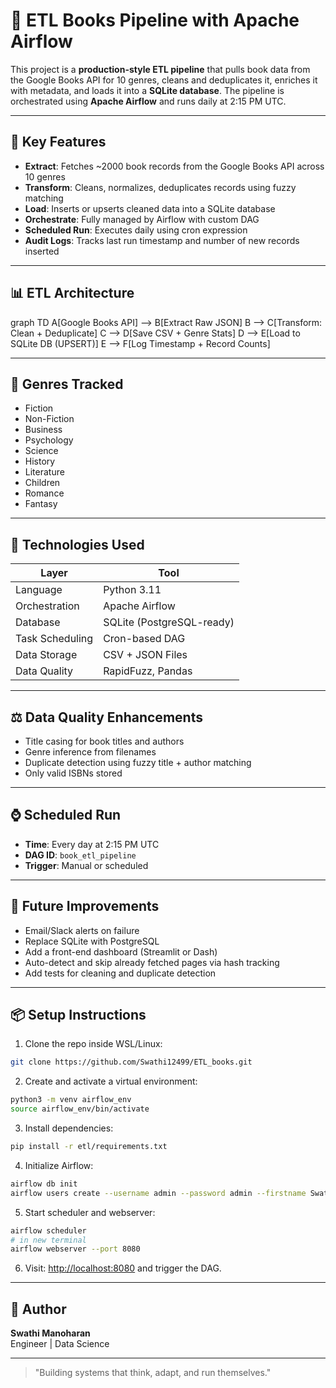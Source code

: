 # 📄 ETL Books Pipeline with Apache Airflow

This project is a **production-style ETL pipeline** that pulls book data from the Google Books API for 10 genres, cleans and deduplicates it, enriches it with metadata, and loads it into a **SQLite database**. The pipeline is orchestrated using **Apache Airflow** and runs daily at 2:15 PM UTC.

---

## 🔮 Key Features

- **Extract**: Fetches \~2000 book records from the Google Books API across 10 genres
- **Transform**: Cleans, normalizes, deduplicates records using fuzzy matching
- **Load**: Inserts or upserts cleaned data into a SQLite database
- **Orchestrate**: Fully managed by Airflow with custom DAG
- **Scheduled Run**: Executes daily using cron expression
- **Audit Logs**: Tracks last run timestamp and number of new records inserted

---

## 📊 ETL Architecture
graph TD
    A[Google Books API] --> B[Extract Raw JSON]
    B --> C[Transform: Clean + Deduplicate]
    C --> D[Save CSV + Genre Stats]
    D --> E[Load to SQLite DB (UPSERT)]
    E --> F[Log Timestamp + Record Counts]

---

## 📖 Genres Tracked

- Fiction
- Non-Fiction
- Business
- Psychology
- Science
- History
- Literature
- Children
- Romance
- Fantasy

---

## 🤠 Technologies Used

| Layer           | Tool                      |
| --------------- | ------------------------- |
| Language        | Python 3.11               |
| Orchestration   | Apache Airflow            |
| Database        | SQLite (PostgreSQL-ready) |
| Task Scheduling | Cron-based DAG            |
| Data Storage    | CSV + JSON Files          |
| Data Quality    | RapidFuzz, Pandas         |

---

## ⚖️ Data Quality Enhancements

- Title casing for book titles and authors
- Genre inference from filenames
- Duplicate detection using fuzzy title + author matching
- Only valid ISBNs stored

---

## ⌚ Scheduled Run

- **Time**: Every day at 2:15 PM UTC
- **DAG ID**: `book_etl_pipeline`
- **Trigger**: Manual or scheduled

---

## 🔔 Future Improvements

- Email/Slack alerts on failure
- Replace SQLite with PostgreSQL
- Add a front-end dashboard (Streamlit or Dash)
- Auto-detect and skip already fetched pages via hash tracking
- Add tests for cleaning and duplicate detection

---

## 📦 Setup Instructions

1. Clone the repo inside WSL/Linux:

```bash
git clone https://github.com/Swathi12499/ETL_books.git
```

2. Create and activate a virtual environment:

```bash
python3 -m venv airflow_env
source airflow_env/bin/activate
```

3. Install dependencies:

```bash
pip install -r etl/requirements.txt
```

4. Initialize Airflow:

```bash
airflow db init
airflow users create --username admin --password admin --firstname Swathi --lastname Manoharan --role Admin --email your@email.com
```

5. Start scheduler and webserver:

```bash
airflow scheduler
# in new terminal
airflow webserver --port 8080
```

6. Visit: [http://localhost:8080](http://localhost:8080) and trigger the DAG.

---

## 🚀 Author

**Swathi Manoharan**\
Engineer | Data Science 

---

> "Building systems that think, adapt, and run themselves."
